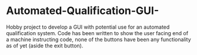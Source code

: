 # Automated-Qualification-GUI-
Hobby project to develop a GUI with potential use for an automated qualification system.
Code has been written to show the user facing end of a machine instructing code, none of the buttons have been any functionality as of yet (aside the exit button).
